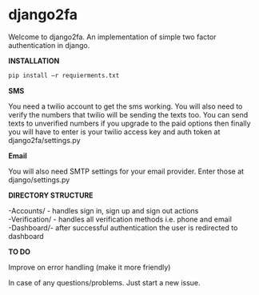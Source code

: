 # django2fa
Welcome to django2fa. An implementation of simple two factor authentication in django.

**INSTALLATION**

```python
pip install –r requierments.txt
```


**SMS**

You need a twilio account to get the sms working. You will also need to verify the numbers that twilio will be sending the texts too. You can send texts to unverified numbers if you upgrade to the paid options then finally you will have to enter is your twilio access key and auth token at django2fa/settings.py


**Email**

You will also need SMTP settings for your email provider. Enter those at django/settings.py



**DIRECTORY STRUCTURE**

-Accounts/ - handles sign in, sign up and sign out actions<br>
-Verification/ - handles all verification methods i.e. phone and email<br>
-Dashboard/- after successful authentication the user is redirected to dashboard<br>



**TO DO**

Improve on error handling (make it more friendly)

In case of any questions/problems.  Just start a new issue.
